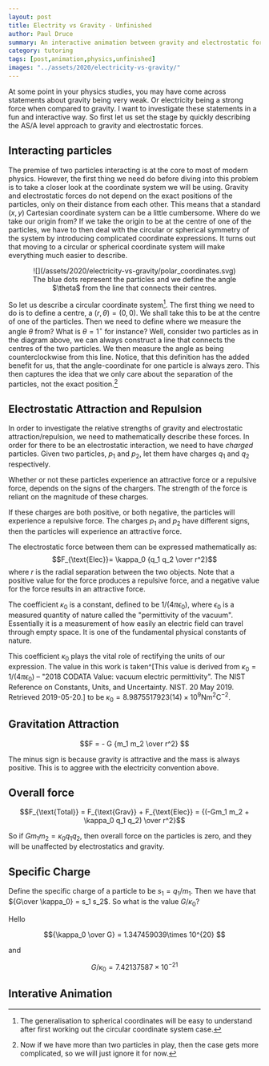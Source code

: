 ```yaml
---
layout: post
title: Electrity vs Gravity - Unfinished
author: Paul Druce
summary: An interactive animation between gravity and electrostatic forces aimed at AS/A level students in the UK
category: tutoring
tags: [post,animation,physics,unfinished]
images: "../assets/2020/electricity-vs-gravity/"
---
```


<!-- csl: ./assets/bibtex/communications-in-mathematical-physics.csl
bibliography: ../assets/2020/electricity-vs-gravity/electricity-vs-gravity.bib -->

At some point in your physics studies, you may have come across statements about gravity being very weak. Or electricity being a strong force when compared to gravity. I want to investigate these statements in a fun and interactive way. So first let us set the stage by quickly describing the AS/A level approach to gravity and electrostatic forces.


## Interacting particles
The premise of two particles interacting is at the core to most of modern physics. However, the first thing we need do before diving into this problem is to take a closer look at the coordinate system we will be using. Gravity and electrostatic forces do not depend on the exact positions of the particles, only on their distance from each other. This means that a standard $(x,y)$ Cartesian coordinate system can be a little cumbersome. Where do we take our origin from? If we take the origin to be at the centre of one of the particles, we have to then deal with the circular or spherical symmetry of the system by introducing complicated coordinate expressions. It turns out that moving to a circular or spherical coordinate system will make everything much easier to describe.

<figure><center>
![](/assets/2020/electricity-vs-gravity/polar_coordinates.svg)
<figcaption> The blue dots represent the particles and we define the angle $\theta$ from the line that connects their centres. </figcaption>
</center></figure>

So let us describe a circular coordinate system[^1]. The first thing we need to do is to define a centre, a $(r,\theta) = (0,0)$. We shall take this to be at the centre of one of the particles. Then we need to define where we measure the angle $\theta$ from? What is $\theta=1^\circ$ for instance? Well, consider two particles as in the diagram above, we can always construct a line that connects the centres of the two particles. We then measure the angle as being counterclockwise from this line. Notice, that this definition has the added benefit for us, that the angle-coordinate for one particle is always zero. This then captures the idea that we only care about the separation of the particles, not the exact position.[^2]

[^2]: Now if we have more than two particles in play, then the case gets more complicated, so we will just ignore it for now.



[^1]: The generalisation to spherical coordinates will be easy to understand after first working out the circular coordinate system case.


## Electrostatic Attraction and Repulsion

In order to investigate the relative strengths of gravity and electrostatic attraction/repulsion, we need to mathematically describe these forces.
In order for there to be an electrostatic interaction, we need to have *charged* particles.
Given two particles, $p_1$ and $p_2$, let them have charges $q_1$ and $q_2$ respectively.  

Whether or not these particles experience an attractive force or a repulsive force, depends on the signs of the chargers. The strength of the force is reliant on the magnitude of these charges.

If these charges are both positive, or both negative, the particles will experience a repulsive force. The charges $p_1$ and $p_2$ have different signs, then the particles will experience an attractive force.


The electrostatic force between them can be expressed mathematically as:
$$F_{\text{Elec}}= \kappa_0 {q_1 q_2 \over r^2}$$
where $r$ is the radial separation between the two objects. Note that a positive value for the force produces a repulsive force, and a negative value for the force results in an attractive force.

The coefficient $\kappa_0$ is a constant, defined to be $1/(4\pi\epsilon_0)$, where $\epsilon_0$ is a measured quantity of nature called the "permittivity of the vacuum".
Essentially it is a measurement of how easily an electric field can travel through empty space. It is one of the fundamental physical constants of nature.  


This coefficient $\kappa_0$ plays the vital role of rectifying the units of our expression.
The value in this work is taken^[This value is derived from $\kappa_0 = 1/(4π\epsilon_0)$ – "2018 CODATA Value: vacuum electric permittivity". The NIST Reference on Constants, Units, and Uncertainty. NIST. 20 May 2019. Retrieved 2019-05-20.] to be $\kappa_0=8.9875517923(14)\times 10^9 \text{Nm}^{2}\text{C}^{-2}$.


## Gravitation Attraction

$$F = - G {m_1 m_2 \over r^2} $$

The minus sign is because gravity is attractive and the mass is always positive. This is to aggree with the electricity convention above.

## Overall force

$$F_{\text{Total}} = F_{\text{Grav}} + F_{\text{Elec}} = {(-Gm_1 m_2 + \kappa_0 q_1 q_2) \over r^2}$$

So if $G m_1 m_2 = \kappa_0 q_1 q_2$, then overall force on the particles is zero, and they will be unaffected by electrostatics and gravity.

## Specific Charge
Define the specific charge of a particle to be $s_1 = q_1/m_1$. Then we have that ${G\over \kappa_0} = s_1 s_2$. So what is the value $G/\kappa_0$?

Hello

$${\kappa_0 \over G} = 1.347459039\times 10^{20} $$

and

$$G/\kappa_0 = 7.42137587\times 10^{-21}$$




## Interative Animation
<div id="sliders-holder"></div>
<div id="p5js-anim"></div>
<script src="{{base.url}}/assets/js/electricity_vs_gravity.js"></script>
